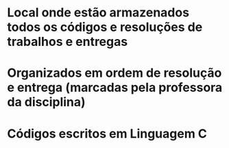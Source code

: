 # Local onde estão armazenados todos os códigos e resoluções de trabalhos e entregas
# Organizados em ordem de resolução e entrega (marcadas pela professora da disciplina)

# Códigos escritos em Linguagem C